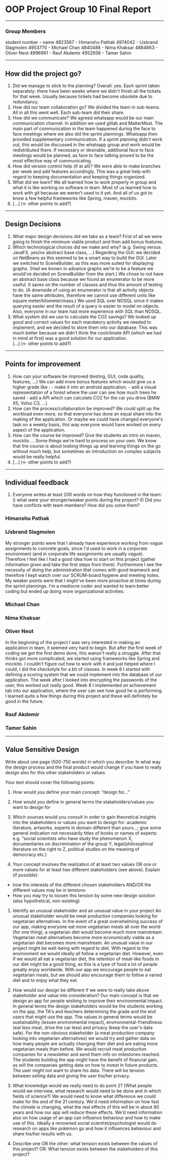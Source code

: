 # OOP Project Group 10 Final Report

---
### Group Members
student number - name
4823567 - Himanshu Pathak
4974042 - IJsbrand Slagmolen
4953770 - Michael Chan
4840488 - Nima Khaksar
4884663 - Oliver Neut
4996961 - Rauf Akdemir
4952936 - Tamer Sahin

---
## How did the project go?
1. Did we manage to stick to the planning?
    Overall: yes. Each sprint taken separately: there have been weeks where we didn't finish all the tickets for that week. Usually because tickets had become obsolete due to redundancy.
2. How did our team collaboration go?
    We divided the team in sub-teams. All in all this went well. Each sub-team did their share.
3. How did we communicate?
    We agreed whatsapp would be our main communication channel. In addition we used gitlab and MatterMost. The main part of communication in the team happened during the face to face meetings where we also did the sprint plannings. Whatsapp then provided supplementary communication.
    If a sprint planning didn't work out, this would be discussed in the whatsapp group and work would be redistributed there. If necessary or desirable, additional face to face meetings would be planned, as face to face talking proved to be the most effective way of communicating.
4. How did version control help (if at all)?
    We were able to make branches per week and add features accordingly. This was a great help with regard to keeping documentation and keeping things organized.
5. What did we learn?
    We all learned how to work properly in group and what it is like working on software in team.
    Most of us learned how to work with git because we weren't used to it yet. And all of us got to know a few helpful frameworks like Spring, maven, mockito.
6. […] (← other points to add?)

---
## Design Decisions
1. What major design decisions did we take as a team?
    First of all we were going to finish the minimum viable product and then add bonus features.
2. Which technological choices did we make and why? (e.g. Swing versus JavaFX, yes/no abstract base class, ...)
    Regarding the GUI: we decided on NetBeans as this seemed to be a smart way to build the GUI. Later we switched to SceneBuilder, as this was more suited for displaying graphs. (Had we known in advance graphs we're to be a feature we would've decided on SceneBuilder from the start.)
    We chose to not have an abstract base class because we found an enumerator to be more useful. It saves on the number of classes and thus the amount of testing to do. (A downside of using an enumerator is that all activity objects have the same attributes, therefore we cannot use different units like square meter/kilometer/mass.)
    We used SQL over NOSQL since it makes querying easier and the result of a query is easier to model on objects. Also, everyone in our team had more experience with SQL than NOSQL.
3. What system did we use to calculate the CO2 savings?
    We looked up good and correct values for each mandatory activity we needed to implement, and we decided to store them into our database. This was much better because we didn't think the coolclimate API (which we had in mind at first) was a good solution for our application.   
[…] (← other points to add?)

---
## Points for improvement
1. How can your software be improved (testing, GUI, code quality, features, ...)
    We can add more bonus features which would give us a higher grade like :
        - make it into an android application. 
        - add a visual representation of a forest where the user can see how much trees he saved
        - add a API which can calculate CO2 for the car you drive (BMW X5, Volvo C3, ...)
2. How can the process/collaboration be improved?
    We could split up the workload even more, so that everyone has done an equal share into the making of the application. Or maybe we could have changed everyone's task on a weekly basis, this way everyone would have worked on every aspect of the application.
3. How can the course be improved?
    Give the students an intro on maven, mockito ... Some things we're hard to process on your own.
    We know that the course is about looking things up and learning things on the go without much help, but sometimes an introduction on complex subjects would be really helpful.
4. […] (← other points to add?)

---
## Individual feedback
1. Everyone writes at least 200 words on how they functioned in the team:
    I) what were your stronger/weaker points during the project?
    II) Did you have conflicts with team members? How did you solve them?
### Himanshu Pathak
### IJsbrand Slagmolen
My stronger points were that I already have experience working from vague assignments to concrete goals, since I'd used to work in a corporate environment (and in corporate life assignments are usually vague).
Therefore I feel like I had a good idea how to start on this project (gather information given and take the first steps from there). Furthermore I see the necessity of doing the administration that comes with good teamwork and therefore I kept watch over our SCRUM-board hygiene and meeting notes.
My weaker points were that I might've been more proactive at times during the sprint plannings. I'm a mediocre coder and wanted to learn better coding but ended up doing more organizational activities.
### Michael Chan
### Nima Khaksar
### Oliver Neut
In the beginning of the project I was very interested in making an application in team, it seemed very hard to begin. But after the first week of coding we got the first demo done, this wansn't really a struggle. After that thinks got more complicated, we started using frameworks like Spring and mockito. I couldn't figure out how to work with it and just helped where I could, I did the checkstyle for a bit of classes. In week 6 I started with defining a scoring system that we could implement into the database of our application. The week after I looked into encrypting the passwords of the user, this worked out really good. Week 8 I implemented an achievement tab into our application, where the user can see how good he is performing. I learned quite a few things during this project and these will definitely be good in the future.
### Rauf Akdemir
### Tamer Sahin

---
## Value Sensitive Design
    
Write about one page (500-750 words) in which you describe:
In what way the design process and the final product would change if you have to really design also for this other stakeholders or values
      
Your text should cover the following points:
    
1. How would you define your main concept: “design for...”

2. How would you define in general terms the stakeholders/values you want to design for
    

3. Which sources would you consult in order to gain theoretical insights into the stakeholders or values you want to design for: academic literature, artworks, experts in domain different than yours...; give some general indication not necessarily titles of books or names of experts: e.g. “social scientists who have study the phenomenon X, documentaries on discrimination of the group Y, legal/philosophical literature on the right to Z, political studies on the meaning of democracy etc.)

4. Your concept involves the realization of at least two values OR one or more values for at least two different stakeholders (see above).
Explain (if possible): 
- how the interests of the different chosen stakeholders AND/OR the different values may be in tensiono
- How you may try to loosen this tension by some new design solution (also hypothetical, non-existing)


1. Identify an unusual stakeholder and an unusual value in your project
    An unusual stakeholder would be meat production companies looking for vegetarian alternatives. In the event of a great overwhelming success of our app, making everyone eat more vegetarian meals all over the world (for one thing), a vegetarian diet would become much more mainstream. Vegetarian meat alternatives become more economically viable as a vegetarian diet becomes more mainstream.
    An unusual value in our project might be well-being with regard to diet. With regard to the environment we would ideally all follow a vegetarian diet. However, even if we would all eat a vegetarian diet, the retention of meat-like foods in our diet might be a good thing, as this is a type of food a lot of people greatly enjoy worldwide. With our app we encourage people to eat vegetarian meals, but we should also encourage them to follow a varied diet and to enjoy what they eat.
2. How would our design be different if we were to really take above stakeholder and value into consideration?
    Our main concept is that we design an app for people wishing to improve their environmental impact.
    In general terms the design stakeholders would be the students working on the app, the TA's and teachers determining the grade and the end users that might use the app.
    The values in general terms would be sustainability (lessen environmental impact), environmental-friendliness (eat less meat, drive the car less) and privacy (keep the user's data safe).
    For the non-obvious stakeholder (a meat production company looking into vegetarian alternatives) we would try and gather data on how many people are actually changing their diet and are eating more vegetarian meals than before. We would recruit meat production companies for a newsletter and send them info on milestones reached. The students building the app might have the benefit of financial gain, as will the companies getting data on how to invest in future products. The user might not want to share his data. There will be tension between selling data and giving the user his/her privacy.


3. What knowledge would we really need to do point 2? (What people would we interview, what research would need to be done and in which fields of science?)
    We would need to know what difference we could make for the end of the 21 century. We'd need information on how fast the climate is changing, what the real effects of this will be in about 80 years and how our app will reduce these effects. We'd need information also on how usage of an app can influence behaviour and how to make use of this. Ideally a renowned social scientist/psychologist would do research on apps like pokémon go and how it influences behaviour and share his/her results with us.
4. Describe one OR the other: what tension exists between the values of this project? OR: What tension exists between the stakeholders of this project?